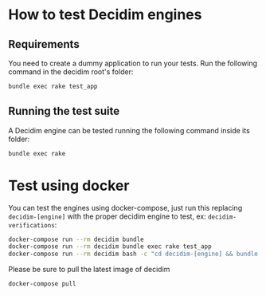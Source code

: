 # How to test Decidim engines

## Requirements

You need to create a dummy application to run your tests. Run the following command in the decidim root's folder:

```bash
bundle exec rake test_app
```

## Running the test suite

A Decidim engine can be tested running the following command inside its folder:

```bash
bundle exec rake
```

# Test using docker

You can test the engines using docker-compose, just run this replacing `decidim-[engine]` with the proper decidim engine to test, ex: `decidim-verifications`:

```bash
docker-compose run --rm decidim bundle
docker-compose run --rm decidim bundle exec rake test_app
docker-compose run --rm decidim bash -c "cd decidim-[engine] && bundle exec rake"
```

Please be sure to pull the latest image of decidim

```bash
docker-compose pull
```
